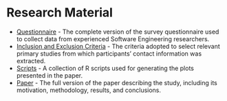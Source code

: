 # Research Material

- [Questionnaire](RMQuestionnaire.md) - The complete version of the survey questionnaire used to collect data from experienced Software Engineering researchers.
- [Inclusion and Exclusion Criteria](RMCriteria.md) - The criteria adopted to select relevant primary studies from which participants’ contact information was extracted.
- [Scripts](../scripts/scripts.md) - A collection of R scripts used for generating the plots presented in the paper.
- [Paper](../../Paper.pdf) - The full version of the paper describing the study, including its motivation, methodology, results, and conclusions.
